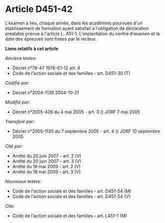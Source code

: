 # Article D451-42

L'examen a lieu, chaque année, dans les académies pourvues d'un établissement de formation ayant satisfait à l'obligation de
déclaration préalable prévue à l'article L. 451-1. L'implantation du centre d'examen et la date des épreuves sont fixées par
le recteur.

**Liens relatifs à cet article**

_Anciens textes_:

  - Décret n°76-47 1976-01-12 art. 4
  - Code de l'action sociale et des familles - art. D451-30 (T)

_Codifié par_:

  - Décret n°2004-1136 2004-10-21

_Modifié par_:

  - Décret n°2005-426 du 4 mai 2005 - art. 3 () JORF 7 mai 2005

_Transféré par_:

  - Décret n°2005-1135 du 7 septembre 2005 - art. 4 () JORF 10 septembre 2005

_Cité par_:

  - Arrêté du 20 juin 2007 - art. 2 (V)
  - Arrêté du 20 juin 2007 - art. 3 (V)
  - Arrêté du 18 mai 2009 - art. 2 (V)
  - Arrêté du 18 mai 2009 - art. 3 (V)

_Nouveaux textes_:

  - Code de l'action sociale et des familles - art. D451-54 (M)
  - Code de l'action sociale et des familles - art. D451-54 (V)

_Cite_:

  - Code de l'action sociale et des familles - art. L451-1 (M)
